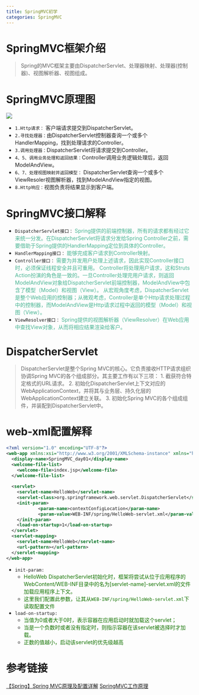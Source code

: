 ```yaml
---
title: SpringMVC初学
categories: SpringMVC
---
```


# SpringMVC框架介绍
> Spring的MVC框架主要由DispatcherServlet、处理器映射、处理器(控制器)、视图解析器、视图组成。

# SpringMVC原理图
![](SpringMVC初学/1.jpg)
- `1.Http请求：` 客户端请求提交到DispatcherServlet。 
- `2.寻找处理器：`由DispatcherServlet控制器查询一个或多个HandlerMapping，找到处理请求的Controller。
- `3.调用处理器：`DispatcherServlet将请求提交到Controller。 
- `4、5、调用业务处理和返回结果：`Controller调用业务逻辑处理后，返回ModelAndView。 
- `6、7、处理视图映射并返回模型：` DispatcherServlet查询一个或多个ViewResoler视图解析器，找到ModelAndView指定的视图。 
- `8.Http响应：`视图负责将结果显示到客户端。

# SpringMVC接口解释
- `DispatcherServlet接口：`
        <font color='#48B492'>Spring提供的前端控制器，所有的请求都有经过它来统一分发。在DispatcherServlet将请求分发给Spring Controller之前，需要借助于Spring提供的HandlerMapping定位到具体的Controller。</font>
- `HandlerMapping接口：`
        <font color='#48B492'>能够完成客户请求到Controller映射。</font>
- `Controller接口：`
        <font color='#48B492'>需要为并发用户处理上述请求，因此实现Controller接口时，必须保证线程安全并且可重用。
        Controller将处理用户请求，这和Struts Action扮演的角色是一致的。一旦Controller处理完用户请求，则返回ModelAndView对象给DispatcherServlet前端控制器，ModelAndView中包含了模型（Model）和视图（View）。
        从宏观角度考虑，DispatcherServlet是整个Web应用的控制器；从微观考虑，Controller是单个Http请求处理过程中的控制器，而ModelAndView是Http请求过程中返回的模型（Model）和视图（View）。</font>
- `ViewResolver接口：`
        <font color='#48B492'>Spring提供的视图解析器（ViewResolver）在Web应用中查找View对象，从而将相应结果渲染给客户。</font>

# DispatcherServlet
> DispatcherServlet是整个Spring MVC的核心。它负责接收HTTP请求组织协调Spring MVC的各个组成部分。其主要工作有以下三项：
    1. 截获符合特定格式的URL请求。
    2. 初始化DispatcherServlet上下文对应的WebApplicationContext，并将其与业务层、持久化层的WebApplicationContext建立关联。
    3. 初始化Spring MVC的各个组成组件，并装配到DispatcherServlet中。

# web-xml配置解释
``` xml
<?xml version="1.0" encoding="UTF-8"?>
<web-app xmlns:xsi="http://www.w3.org/2001/XMLSchema-instance" xmlns="http://xmlns.jcp.org/xml/ns/javaee" xsi:schemaLocation="http://xmlns.jcp.org/xml/ns/javaee http://xmlns.jcp.org/xml/ns/javaee/web-app_3_1.xsd" id="WebApp_ID" version="3.1">
  <display-name>SpringMVC_day01</display-name>
  <welcome-file-list>
    <welcome-file>index.jsp</welcome-file>
  </welcome-file-list>
  
  <servlet>
  	<servlet-name>HelloWeb</servlet-name>
  	<servlet-class>org.springframework.web.servlet.DispatcherServlet</servlet-class>
  	<init-param>
            <param-name>contextConfigLocation</param-name>
            <param-value>WEB-INF/spring/HelloWeb-servlet.xml</param-value>
    </init-param>
  	<load-on-startup>1</load-on-startup>
  </servlet>
  <servlet-mapping>
  	<servlet-name>HelloWeb</servlet-name>
  	<url-pattern></url-pattern>
  </servlet-mapping>
</web-app>
```
- `init-param:`
    - <font color='#137300'>HelloWeb DispatcherServlet初始化时，框架将尝试从位于应用程序的WebContent/WEB-INF目录中的名为[servlet-name]-servlet.xml的文件加载应用程序上下文。</font>
    - <font color='#137300'>这里我们配置此参数，让其从`WEB-INF/spring/HelloWeb-servlet.xml`下读取配置文件</font>
- `load-on-startup:`
    - <font color='#137300'>当值为0或者大于0时，表示容器在应用启动时就加载这个servlet；</font>
    - <font color='#137300'>当是一个负数时或者没有指定时，则指示容器在该servlet被选择时才加载。</font>
    - <font color='#137300'> 正数的值越小，启动该servlet的优先级越高</font>
# 参考链接
[【Spring】Spring MVC原理及配置详解](http://blog.csdn.net/jianyuerensheng/article/details/51258942)
[SpringMVC工作原理](http://blog.csdn.net/liang5630/article/details/43733733)